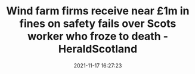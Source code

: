 ---
"title": "Wind farm firms receive near £1m in fines on safety fails over Scots worker who froze to death - HeraldScotland"
"date": "2021-11-17 16:27:23"
"feed_name": "GOOGLENEWSCONSTRUCTION"
"feed_website": "https://news.google.com/search?q=construction%2Bincident&hl=en-US&gl=US&ceid=US:en"
"feed_rss": "https://news.google.com/rss/search?q=construction%2Bincident&hl=en-US&gl=US&ceid=US:en"
"link": "https://www.heraldscotland.com/news/homenews/19723748.wind-farm-firms-receive-near-1m-fines-safety-fails-scots-worker-froze-death/"
"source": "{'href': 'https://www.heraldscotland.com', 'title': 'HeraldScotland'}"
"file": "_posts/2021-1-1-11d8c49e3462d5ebf0643bda27fc1c8eaec77946.md"
"accident": "1"
"drilling": "0"
"dead": "0"
"injured": "0"
"arrested": "0"
"place": "unknown place"
"where": "unknown site"
"causes": "unknown"
"place_uri": "unknown place"
---